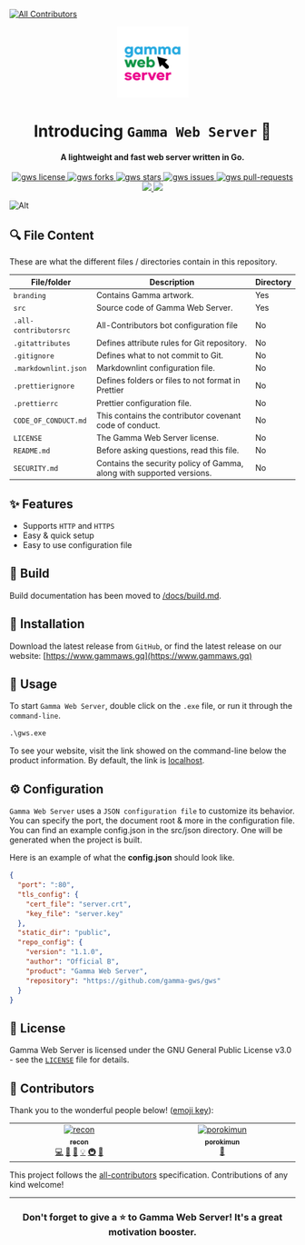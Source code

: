 <!-- ALL-CONTRIBUTORS-BADGE:START - Do not remove or modify this section -->

[![All Contributors](https://img.shields.io/github/all-contributors/r1c0n/gws?color=ee8449&style=flat-square)](#contributors)

<!-- ALL-CONTRIBUTORS-BADGE:END -->

<p align="center">
    <a href="https://www.gammaws.gq" target="_blank">
        <img src="./branding/gws-wordmark-01.png" alt="logo" width="125"/>
    </a>
</p>

<h1 align="center">Introducing <code>Gamma Web Server</code> 🚀</h1>
<h4 align="center">A lightweight and fast web server written in Go.</h4>

<p align="center">

<a href="https://github.com/r1c0n/gws/blob/main/LICENSE" target="blank">
<img src="https://img.shields.io/github/license/r1c0n/gws?style=flat-square" alt="gws license" />
</a>
<a href="https://github.com/r1c0n/gws/fork" target="blank">
<img src="https://img.shields.io/github/forks/r1c0n/gws?style=flat-square" alt="gws forks"/>
</a>
<a href="https://github.com/r1c0n/gws/stargazers" target="blank">
<img src="https://img.shields.io/github/stars/r1c0n/gws?style=flat-square" alt="gws stars"/>
</a>
<a href="https://github.com/r1c0n/gws/issues" target="blank">
<img src="https://img.shields.io/github/issues/r1c0n/gws?style=flat-square" alt="gws issues"/>
</a>
<a href="https://github.com/r1c0n/gws/pulls" target="blank">
<img src="https://img.shields.io/github/issues-pr/r1c0n/gws?style=flat-square" alt="gws pull-requests"/>
</a>
<a href="https://app.codacy.com/gh/r1c0n/gws/dashboard?utm_source=gh&utm_medium=referral&utm_content=&utm_campaign=Badge_grade">
    <img src="https://app.codacy.com/project/badge/Grade/b4242484e7b840e6b1f5dd877723a8df"/>
</a>
<a href="https://twitter.com/intent/tweet?text=👋%20Check%20out%20this%20amazing%20webserver!%20https://github.com/r1c0n/gws"><img src="https://img.shields.io/twitter/url?label=Share%20on%20Twitter&style=social&url=https%3A%2F%2Fgithub.com%2Fr1c0n%2Fgws"></a>
</p>

![Alt](https://repobeats.axiom.co/api/embed/6eabbe5b07af02d9e866551848f1d4b0ac35c53a.svg 'Repobeats analytics image')

## 🔍 File Content

These are what the different files / directories contain in this repository.

| File/folder           | Description                                                           | Directory |
| --------------------- | --------------------------------------------------------------------- | --------- |
| `branding`            | Contains Gamma artwork.                                               | Yes       |
| `src`                 | Source code of Gamma Web Server.                                      | Yes       |
| `.all-contributorsrc` | All-Contributors bot configuration file                               | No        |
| `.gitattributes`      | Defines attribute rules for Git repository.                           | No        |
| `.gitignore`          | Defines what to not commit to Git.                                    | No        |
| `.markdownlint.json`  | Markdownlint configuration file.                                      | No        |
| `.prettierignore`     | Defines folders or files to not format in Prettier                    | No        |
| `.prettierrc`         | Prettier configuration file.                                          | No        |
| `CODE_OF_CONDUCT.md`  | This contains the contributor covenant code of conduct.               | No        |
| `LICENSE`             | The Gamma Web Server license.                                         | No        |
| `README.md`           | Before asking questions, read this file.                              | No        |
| `SECURITY.md`         | Contains the security policy of Gamma, along with supported versions. | No        |

## ✨ Features

- Supports `HTTP` and `HTTPS`
- Easy & quick setup
- Easy to use configuration file

## 🚧 Build

Build documentation has been moved to [/docs/build.md](/docs/build.md).

## 🚀 Installation

Download the latest release from `GitHub`, or find the latest release on our website: [https://www.gammaws.gq](https://www.gammaws.gq)

## 📖 Usage

To start `Gamma Web Server`, double click on the `.exe` file, or run it through the `command-line`.

```cmd
.\gws.exe
```

To see your website, visit the link showed on the command-line below the product information. By default, the link is [localhost](localhost).

## ⚙️ Configuration

`Gamma Web Server` uses a `JSON configuration file` to customize its behavior. You can specify the port, the document root & more in the configuration file. You can find an example config.json in the src/json directory. One will be generated when the project is built.

Here is an example of what the **config.json** should look like.

```json
{
  "port": ":80",
  "tls_config": {
    "cert_file": "server.crt",
    "key_file": "server.key"
  },
  "static_dir": "public",
  "repo_config": {
    "version": "1.1.0",
    "author": "Official B",
    "product": "Gamma Web Server",
    "repository": "https://github.com/gamma-gws/gws"
  }
}
```

## 📄 License

Gamma Web Server is licensed under the GNU General Public License v3.0 - see the [`LICENSE`](LICENSE) file for details.

## 💪 Contributors

Thank you to the wonderful people below! ([emoji key](https://allcontributors.org/docs/en/emoji-key)):

<!-- ALL-CONTRIBUTORS-LIST:START - Do not remove or modify this section -->
<!-- prettier-ignore-start -->
<!-- markdownlint-disable -->
<table>
  <tbody>
    <tr>
      <td align="center" valign="top" width="14.28%"><a href="https://www.recon.best"><img src="https://avatars.githubusercontent.com/u/86677439?v=4?s=100" width="100px;" alt="recon"/><br /><sub><b>recon</b></sub></a><br /><a href="https://github.com/r1c0n/gws/commits?author=r1c0n" title="Code">💻</a> <a href="https://github.com/r1c0n/gws/commits?author=r1c0n" title="Documentation">📖</a> <a href="#design-r1c0n" title="Design">🎨</a> <a href="#example-r1c0n" title="Examples">💡</a> <a href="#infra-r1c0n" title="Infrastructure (Hosting, Build-Tools, etc)">🚇</a> <a href="https://github.com/r1c0n/gws/pulls?q=is%3Apr+reviewed-by%3Ar1c0n" title="Reviewed Pull Requests">👀</a></td>
      <td align="center" valign="top" width="14.28%"><a href="https://github.com/porokimun"><img src="https://avatars.githubusercontent.com/u/80103152?v=4?s=100" width="100px;" alt="porokimun"/><br /><sub><b>porokimun</b></sub></a><br /><a href="#design-porokimun" title="Design">🎨</a></td>
    </tr>
  </tbody>
</table>

<!-- markdownlint-restore -->
<!-- prettier-ignore-end -->

<!-- ALL-CONTRIBUTORS-LIST:END -->

This project follows the [all-contributors](https://github.com/all-contributors/all-contributors) specification. Contributions of any kind welcome!

---

<h3 align="center">
Don't forget to give a ⭐️ to <b>Gamma Web Server</b>! It's a great motivation booster.
</h3>
